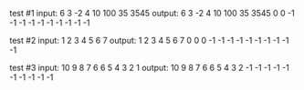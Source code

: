 test #1
input: 6 3 -2 4 10 100 35 3545
output: 6 3 -2 4 10 100 35 3545 0 0 -1 -1 -1 -1 -1 -1 -1 -1 -1 -1

test #2
input: 1 2 3 4 5 6 7
output: 1 2 3 4 5 6 7 0 0 0 -1 -1 -1 -1 -1 -1 -1 -1 -1 -1

test #3
input: 10 9 8 7 6 6 5 4 3 2 1
output: 10 9 8 7 6 6 5 4 3 2 -1 -1 -1 -1 -1 -1 -1 -1 -1 -1
